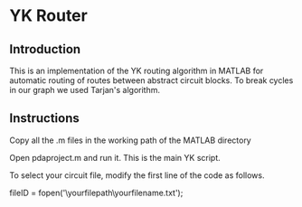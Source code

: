 # YK Router

## Introduction

This is an implementation of the YK routing algorithm in MATLAB for automatic routing of routes between abstract circuit blocks.
To break cycles in our graph we used Tarjan's algorithm.

## Instructions
Copy all the .m files in the working path of the MATLAB directory

Open pdaproject.m and run it. This is the main YK script. 

To select your circuit file, modify the first line of the code as follows.

fileID = fopen('\yourfilepath\yourfilename.txt');             